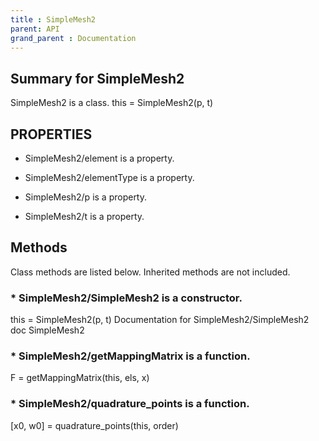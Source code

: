 ```yaml
---
title : SimpleMesh2
parent: API
grand_parent : Documentation
---
```

## Summary for SimpleMesh2
SimpleMesh2 is a class.
this = SimpleMesh2(p, t)
## PROPERTIES
* SimpleMesh2/element is a property.

* SimpleMesh2/elementType is a property.

* SimpleMesh2/p is a property.

* SimpleMesh2/t is a property.

## Methods
Class methods are listed below. Inherited methods are not included.
### * SimpleMesh2/SimpleMesh2 is a constructor.
this = SimpleMesh2(p, t)
Documentation for SimpleMesh2/SimpleMesh2
doc SimpleMesh2

### * SimpleMesh2/getMappingMatrix is a function.
F = getMappingMatrix(this, els, x)

### * SimpleMesh2/quadrature_points is a function.
[x0, w0] = quadrature_points(this, order)

